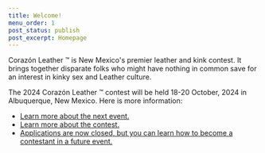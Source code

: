 ```yaml
---
title: Welcome!
menu_order: 1
post_status: publish
post_excerpt: Homepage
---
```


Corazón Leather &#8482; is New Mexico's premier leather and kink contest. It brings together disparate folks who might have nothing in common save for an interest in kinky sex and Leather culture.

The 2024 Corazón Leather &#8482; contest will be held 18-20 October, 2024 in Albuquerque, New Mexico. Here is more information:

* [Learn more about the next event.](http://www.corazonleathernm.com/index.php/event)
* [Learn more about the contest.](http://www.corazonleathernm.com/index.php/about)
* [Applications are now closed, but you can learn how to become a contestant in a future event.](http://www.corazonleathernm.com/index.php/contestant)
